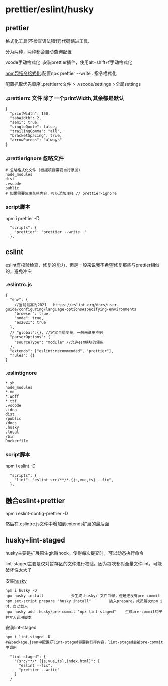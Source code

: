 # prettier/eslint/husky

## prettier

格式化工具(不检查语法错误)代码缩进工具.

分为两种，两种都会自动查询配置

vcode手动格式化 :安装prettier插件，使用alt+shift+f手动格式化

[npm包指令格式化](https://www.prettier.cn/docs/install.html):配置npx prettier --write .  指令格式化

配置抓取优先顺序:.prettierrc文件 > .vscode/settings >全局settings

### .prettierrc  文件 除了一个printWidth,其余都是默认

```
{
  "printWidth": 150,
  "tabWidth": 2,
  "semi": true,
  "singleQuote": false,
  "trailingComma": "all",
  "bracketSpacing": true,
  "arrowParens": "always"
}

```

### .prettierignore 忽略文件

```
# 忽略格式化文件 (根据项目需要自行添加)
node_modules
dist
.vscode
public
# 如果需要忽略某些内容，可以添加注释 // prettier-ignore
```

### script脚本

npm i prettier -D

```
  "scripts": {
    "prettier": "prettier --write ."
  },
```

## eslint

eslint有校验检查，修复的能力，但是一般来说我不希望修复那些与prettier相似的，避免冲突

### .eslintrc.js

```
{
  "env": {
    //当前最高为2021   https://eslint.org/docs/user-guide/configuring/language-options#specifying-environments
    "browser": true,
    "node": true,
    "es2021": true
  },
  // "global":{}, //定义全局变量，一般来说用不到
  "parserOptions": {
    "sourceType": "module" //允许esm模块的使用
  },
  "extends": ["eslint:recommended", "prettier"],
  "rules": {}
}

```

### .eslintignore

```
*.sh
node_modules
*.md
*.woff
*.ttf
.vscode
.idea
dist
/public
/docs
.husky
.local
/bin
Dockerfile

```

### script脚本

npm i eslint -D

```
  "scripts": {
    "lint": "eslint src/**/*.{js,vue,ts} --fix",
  },
```

## 融合eslint+prettier

npm i eslint-config-prettier -D

然后在.eslintrc.js文件中增加到extends扩展的最后面

## husky+lint-staged

husky主要是扩展原生git得hook。使得每次提交时，可以动态执行命令

lint-staged主要是仅对暂存区的文件进行校验。因为每次都对全量文件lint，可能破坏性太大了

安装[husky](https://typicode.github.io/husky/#/?id=install)

```
npm i husky -D 
npx husky install            会生成.husky/ 文件目录，但是还没有pre-commit
npm set-script prepare "husky install"        装入prepare，成员每次npm i时，自动载入
npx husky add .husky/pre-commit "npx lint-staged"    生成pre-commit钩子并写入调用脚本
```

安装lint-staged

```
npm i lint-staged -D
#在package.json中配置好lint-staged将要执行得内容，lint-staged会被pre-commit中调用

  "lint-staged": {
    "{src/**/*.{js,vue,ts},index.html}": [
      "eslint --fix",
      "prettier --write"
    ]
  }
```

